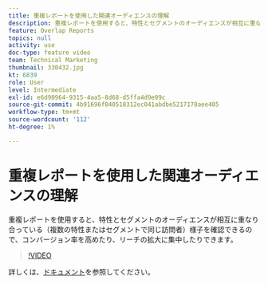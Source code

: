 ```yaml
---
title: 重複レポートを使用した関連オーディエンスの理解
description: 重複レポートを使用すると、特性とセグメントのオーディエンスが相互に重なり合っている（複数の特性またはセグメントで同じ訪問者）様子を確認できるので、コンバージョン率を高めたり、リーチの拡大に集中したりできます。
feature: Overlap Reports
topics: null
activity: use
doc-type: feature video
team: Technical Marketing
thumbnail: 330432.jpg
kt: 6839
role: User
level: Intermediate
exl-id: e6d90964-9315-4aa5-8d68-d5ffa4d9e09c
source-git-commit: 4b91696f840518312ec041abdbe5217178aee405
workflow-type: tm+mt
source-wordcount: '112'
ht-degree: 1%

---
```


# 重複レポートを使用した関連オーディエンスの理解

重複レポートを使用すると、特性とセグメントのオーディエンスが相互に重なり合っている（複数の特性またはセグメントで同じ訪問者）様子を確認できるので、コンバージョン率を高めたり、リーチの拡大に集中したりできます。

>[!VIDEO](https://video.tv.adobe.com/v/330432/?quality=12&learn=on)

詳しくは、[ドキュメント](https://experienceleague.adobe.com/docs/audience-manager/user-guide/reporting/interactive-and-overlap-reports/dynamic-reports.html#reporting)を参照してください。
